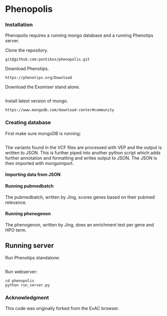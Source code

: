 # Phenopolis



### Installation

Phenopolis requires a running mongo database and a running Phenotips server.

Clone the repository.

```
git@github.com:pontikos/phenopolis.git
````

Download Phenotips.
```
https://phenotips.org/Download
```

Download the Exomiser stand alone.
```
```

Install latest version of mongo.
```
https://www.mongodb.com/download-center#community
```

### Creating database

First make sure mongoDB is running:
```
```
The variants found in the VCF files are processed with VEP and the output is written to JSON.
This is further piped into another python script which adds further annotation and formatting and writes output to JSON.
The JSON is then imported with mongoimport.

#### Importing data from JSON

#### Running pubmedbatch

The pubmedbatch, written by Jing, scores genes based on their pubmed relevance.

#### Running phenogenon

The phenogenon, written by Jing, does an enrichment test per gene and HPO term.

## Running server

Run Phenotips standalone:
```
```

Run webserver:
```
cd phenopolis
python run_server.py
```


### Acknowledgment

This code was originally forked from the ExAC browser.

